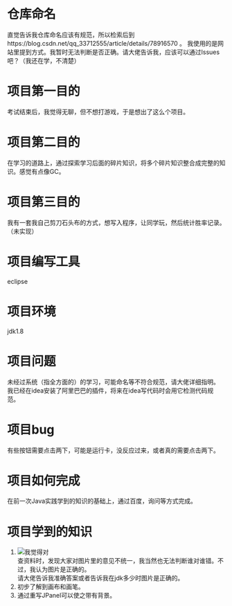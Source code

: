 # 仓库命名
直觉告诉我仓库命名应该有规范，所以检索后到https://blog.csdn.net/qq_33712555/article/details/78916570 。
我使用的是网站里提到方式。我暂时无法判断是否正确。请大佬告诉我，应该可以通过Issues吧？（我还在学，不清楚）
# 项目第一目的
考试结束后，我觉得无聊，但不想打游戏，于是想出了这么个项目。
# 项目第二目的
在学习的道路上，通过探索学习后面的碎片知识，将多个碎片知识整合成完整的知识。感觉有点像GC。
# 项目第三目的
我有一套我自己剪刀石头布的方式，想写入程序，让同学玩，然后统计胜率记录。（未实现）
# 项目编写工具
eclipse
# 项目环境
jdk1.8
# 项目问题
未经过系统（指全方面的）的学习，可能命名等不符合规范，请大佬详细指明。<br/>
我已经在idea安装了阿里巴巴的插件，将来在idea写代码时会用它检测代码规范。
# 项目bug
有些按钮需要点击两下，可能是运行卡，没反应过来，或者真的需要点击两下。
# 项目如何完成
在前一次Java实践学到的知识的基础上，通过百度，询问等方式完成。
# 项目学到的知识
1. ![我觉得对](https://i.loli.net/2019/08/21/eFmJnQzKLHZfh8N.png)<br/>
查资料时，发现大家对图片里的意见不统一，我当然也无法判断谁对谁错。不过，我认为图片是正确的。<br/>
请大佬告诉我准确答案或者告诉我在jdk多少时图片是正确的。
2. 初步了解到画布和画笔。
3. 通过重写JPanel可以使之带有背景。
